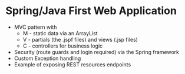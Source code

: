 # Spring/Java First Web Application

* MVC pattern with
	* M - static data via an ArrayList
	* V - partials (the .jspf files) and views (.jsp files)
	* C - controllers for business logic
* Security (route guards and login required) via the Spring framework
* Custom Exception handling 
* Example of exposing REST resources endpoints